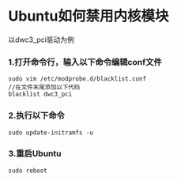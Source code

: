 # Ubuntu如何禁用内核模块
以dwc3_pci驱动为例 
### 1.打开命令行，输入以下命令编辑conf文件
```
sudo vim /etc/modprobe.d/blacklist.conf
//在文件末尾添加以下代码
blacklist dwc3_pci
```
### 2.执行以下命令
```
sudo update-initramfs -u
```
### 3.重启Ubuntu
```
sudo reboot
```

